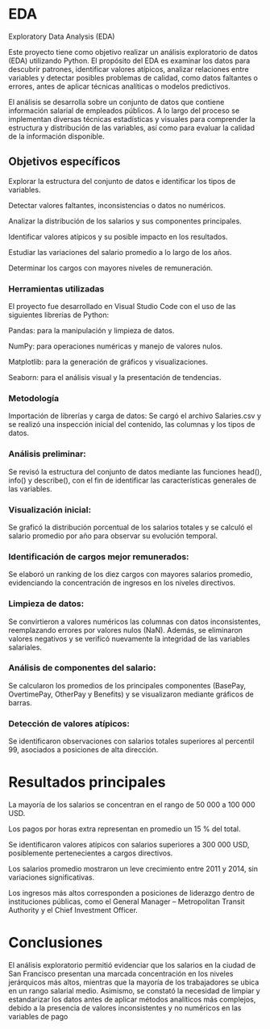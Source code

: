 # EDA
Exploratory Data Analysis (EDA)

Este proyecto tiene como objetivo realizar un análisis exploratorio de datos (EDA) utilizando Python.
El propósito del EDA es examinar los datos para descubrir patrones, identificar valores atípicos, analizar relaciones entre variables y detectar posibles problemas de calidad, como datos faltantes o errores, antes de aplicar técnicas analíticas o modelos predictivos.

El análisis se desarrolla sobre un conjunto de datos que contiene información salarial de empleados públicos.
A lo largo del proceso se implementan diversas técnicas estadísticas y visuales para comprender la estructura y distribución de las variables, así como para evaluar la calidad de la información disponible.

## Objetivos específicos

Explorar la estructura del conjunto de datos e identificar los tipos de variables.

Detectar valores faltantes, inconsistencias o datos no numéricos.

Analizar la distribución de los salarios y sus componentes principales.

Identificar valores atípicos y su posible impacto en los resultados.

Estudiar las variaciones del salario promedio a lo largo de los años.

Determinar los cargos con mayores niveles de remuneración.

### Herramientas utilizadas

El proyecto fue desarrollado en Visual Studio Code con el uso de las siguientes librerías de Python:

Pandas: para la manipulación y limpieza de datos.

NumPy: para operaciones numéricas y manejo de valores nulos.

Matplotlib: para la generación de gráficos y visualizaciones.

Seaborn: para el análisis visual y la presentación de tendencias.

### Metodología

Importación de librerías y carga de datos:
Se cargó el archivo Salaries.csv y se realizó una inspección inicial del contenido, las columnas y los tipos de datos.

### Análisis preliminar:
Se revisó la estructura del conjunto de datos mediante las funciones head(), info() y describe(), con el fin de identificar las características generales de las variables.

### Visualización inicial:
Se graficó la distribución porcentual de los salarios totales y se calculó el salario promedio por año para observar su evolución temporal.

### Identificación de cargos mejor remunerados:
Se elaboró un ranking de los diez cargos con mayores salarios promedio, evidenciando la concentración de ingresos en los niveles directivos.

### Limpieza de datos:
Se convirtieron a valores numéricos las columnas con datos inconsistentes, reemplazando errores por valores nulos (NaN).
Además, se eliminaron valores negativos y se verificó nuevamente la integridad de las variables salariales.

### Análisis de componentes del salario:
Se calcularon los promedios de los principales componentes (BasePay, OvertimePay, OtherPay y Benefits) y se visualizaron mediante gráficos de barras.

### Detección de valores atípicos:
Se identificaron observaciones con salarios totales superiores al percentil 99, asociados a posiciones de alta dirección.

# Resultados principales

La mayoría de los salarios se concentran en el rango de 50 000 a 100 000 USD.

Los pagos por horas extra representan en promedio un 15 % del total.

Se identificaron valores atípicos con salarios superiores a 300 000 USD, posiblemente pertenecientes a cargos directivos.

Los salarios promedio mostraron un leve crecimiento entre 2011 y 2014, sin variaciones significativas.

Los ingresos más altos corresponden a posiciones de liderazgo dentro de instituciones públicas, como el General Manager – Metropolitan Transit Authority y el Chief Investment Officer.

# Conclusiones

El análisis exploratorio permitió evidenciar que los salarios en la ciudad de San Francisco presentan una marcada concentración en los niveles jerárquicos más altos, mientras que la mayoría de los trabajadores se ubica en un rango salarial medio.
Asimismo, se constató la necesidad de limpiar y estandarizar los datos antes de aplicar métodos analíticos más complejos, debido a la presencia de valores inconsistentes y no numéricos en las variables de pago
